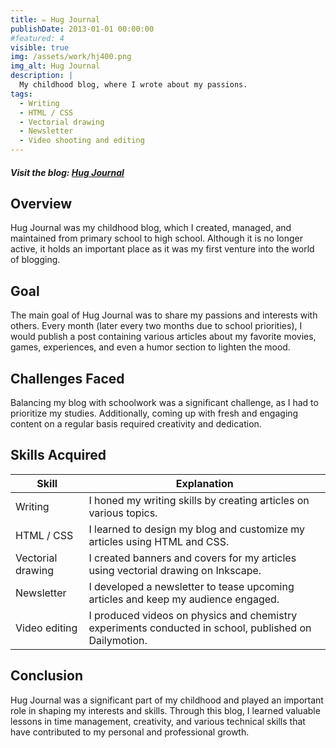 ```yaml
---
title: ✏️ Hug Journal
publishDate: 2013-01-01 00:00:00
#featured: 4
visible: true
img: /assets/work/hj400.png
img_alt: Hug Journal
description: |
  My childhood blog, where I wrote about my passions.
tags:
  - Writing
  - HTML / CSS
  - Vectorial drawing
  - Newsletter
  - Video shooting and editing
---
```

##### Visit the blog: <a href="https://cracahouetes.canalblog.com/" target="_blank">Hug Journal</a>

## Overview
Hug Journal was my childhood blog, which I created, managed, and maintained from primary school to high school. Although it is no longer active, it holds an important place as it was my first venture into the world of blogging.

## Goal
The main goal of Hug Journal was to share my passions and interests with others. Every month (later every two months due to school priorities), I would publish a post containing various articles about my favorite movies, games, experiences, and even a humor section to lighten the mood.

## Challenges Faced
Balancing my blog with schoolwork was a significant challenge, as I had to prioritize my studies. Additionally, coming up with fresh and engaging content on a regular basis required creativity and dedication.

## Skills Acquired

| Skill          | Explanation                                                                                           |
|----------------|-------------------------------------------------------------------------------------------------------|
| Writing        | I honed my writing skills by creating articles on various topics.                                     |
| HTML / CSS     | I learned to design my blog and customize my articles using HTML and CSS.                             |
| Vectorial drawing | I created banners and covers for my articles using vectorial drawing on Inkscape.                     |
| Newsletter     | I developed a newsletter to tease upcoming articles and keep my audience engaged.                     |
| Video editing  | I produced videos on physics and chemistry experiments conducted in school, published on Dailymotion. |

## Conclusion
Hug Journal was a significant part of my childhood and played an important role in shaping my interests and skills. Through this blog, I learned valuable lessons in time management, creativity, and various technical skills that have contributed to my personal and professional growth.

